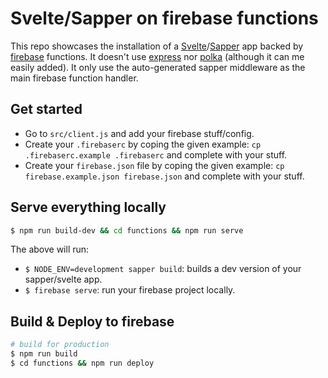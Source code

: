 # Svelte/Sapper on firebase functions

This repo showcases the installation of a [Svelte]/[Sapper] app backed by
[firebase] functions. It doesn't use [express] nor [polka] (although it can me
easily added). It only use the auto-generated sapper middleware as the main
firebase function handler.

[svelte]: https://svelte.dev/
[sapper]: https://sapper.svelte.dev/
[firebase]: https://firebase.google.com/
[express]: https://expressjs.com/
[polka]: https://github.com/lukeed/polka

## Get started

- Go to `src/client.js` and add your firebase stuff/config.
- Create your `.firebaserc` by coping the given example:
  `cp .firebaserc.example .firebaserc` and complete with your stuff.
- Create your `firebase.json` file by coping the given example:
  `cp firebase.example.json firebase.json` and complete with your stuff.

## Serve everything locally

```sh
$ npm run build-dev && cd functions && npm run serve
```

The above will run:

- `$ NODE_ENV=development sapper build`: builds a dev version of your
  sapper/svelte app.
- `$ firebase serve`: run your firebase project locally.

## Build & Deploy to firebase

```sh
# build for production
$ npm run build
$ cd functions && npm run deploy
```
